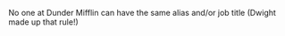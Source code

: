 <!-- 
We’ve started some of the work for you but we still need your help to get our site working! Here are the deliverables:

Build out the associations for the models we’ve created. You may need to change the schema in order to get the rake db:seed command to work.

On the index page for both Dogs and Employees, a user should be able to click a name and the site should take them to the corresponding show page. -->

<!-- The Employee show page should list all of their attributes (bonus if you could get a picture to show up) -->

<!-- The Dog show page should have their name, breed, age, and the Dunder Mifflin Employees associated with that dog. -->

<!-- As a user I should be able to create and edit an Employee and be able to select 1 dog from a list of existing dogs. -->

No one at Dunder Mifflin can have the same alias and/or job title (Dwight made up that rule!)

